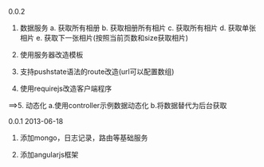 0.0.2
1. 数据服务
	a. 获取所有相册 b. 获取相册所有相片
	c. 获取所有相片 d. 获取单张相片 e. 获取下一张相片(按照当前页数和size获取相片)

2. 使用服务器改造模板

3. 支持pushstate语法的route改造(url可以配置数组)

4. 使用requirejs改造客户端程序

==>5. 动态化 a.使用controller示例数据动态化 b.将数据替代为后台获取

0.0.1 2013-06-18
1. 添加mongo，日志记录，路由等基础服务

2. 添加angularjs框架